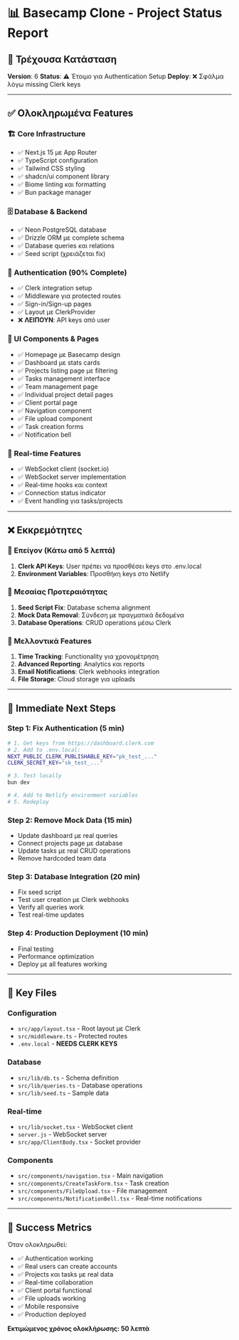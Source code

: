 # 📊 Basecamp Clone - Project Status Report

## 🎯 Τρέχουσα Κατάσταση

**Version**: 6
**Status**: ⚠️ Έτοιμο για Authentication Setup
**Deploy**: ❌ Σφάλμα λόγω missing Clerk keys

---

## ✅ Ολοκληρωμένα Features

### 🏗️ Core Infrastructure
- ✅ Next.js 15 με App Router
- ✅ TypeScript configuration
- ✅ Tailwind CSS styling
- ✅ shadcn/ui component library
- ✅ Biome linting και formatting
- ✅ Bun package manager

### 🗄️ Database & Backend
- ✅ Neon PostgreSQL database
- ✅ Drizzle ORM με complete schema
- ✅ Database queries και relations
- ✅ Seed script (χρειάζεται fix)

### 🔐 Authentication (90% Complete)
- ✅ Clerk integration setup
- ✅ Middleware για protected routes
- ✅ Sign-in/Sign-up pages
- ✅ Layout με ClerkProvider
- ❌ **ΛΕΙΠΟΥΝ**: API keys από user

### 🎨 UI Components & Pages
- ✅ Homepage με Basecamp design
- ✅ Dashboard με stats cards
- ✅ Projects listing page με filtering
- ✅ Tasks management interface
- ✅ Team management page
- ✅ Individual project detail pages
- ✅ Client portal page
- ✅ Navigation component
- ✅ File upload component
- ✅ Task creation forms
- ✅ Notification bell

### 🔄 Real-time Features
- ✅ WebSocket client (socket.io)
- ✅ WebSocket server implementation
- ✅ Real-time hooks και context
- ✅ Connection status indicator
- ✅ Event handling για tasks/projects

---

## ❌ Εκκρεμότητες

### 🚨 Επείγον (Κάτω από 5 λεπτά)
1. **Clerk API Keys**: User πρέπει να προσθέσει keys στο .env.local
2. **Environment Variables**: Προσθήκη keys στο Netlify

### 🔧 Μεσαίας Προτεραιότητας
1. **Seed Script Fix**: Database schema alignment
2. **Mock Data Removal**: Σύνδεση με πραγματικά δεδομένα
3. **Database Operations**: CRUD operations μέσω Clerk

### 🎯 Μελλοντικά Features
1. **Time Tracking**: Functionality για χρονομέτρηση
2. **Advanced Reporting**: Analytics και reports
3. **Email Notifications**: Clerk webhooks integration
4. **File Storage**: Cloud storage για uploads

---

## 🔧 Immediate Next Steps

### Step 1: Fix Authentication (5 min)
```bash
# 1. Get keys from https://dashboard.clerk.com
# 2. Add to .env.local:
NEXT_PUBLIC_CLERK_PUBLISHABLE_KEY="pk_test_..."
CLERK_SECRET_KEY="sk_test_..."

# 3. Test locally
bun dev

# 4. Add to Netlify environment variables
# 5. Redeploy
```

### Step 2: Remove Mock Data (15 min)
- Update dashboard με real queries
- Connect projects page με database
- Update tasks με real CRUD operations
- Remove hardcoded team data

### Step 3: Database Integration (20 min)
- Fix seed script
- Test user creation με Clerk webhooks
- Verify all queries work
- Test real-time updates

### Step 4: Production Deployment (10 min)
- Final testing
- Performance optimization
- Deploy με all features working

---

## 📁 Key Files

### Configuration
- `src/app/layout.tsx` - Root layout με Clerk
- `src/middleware.ts` - Protected routes
- `.env.local` - **NEEDS CLERK KEYS**

### Database
- `src/lib/db.ts` - Schema definition
- `src/lib/queries.ts` - Database operations
- `src/lib/seed.ts` - Sample data

### Real-time
- `src/lib/socket.tsx` - WebSocket client
- `server.js` - WebSocket server
- `src/app/ClientBody.tsx` - Socket provider

### Components
- `src/components/navigation.tsx` - Main navigation
- `src/components/CreateTaskForm.tsx` - Task creation
- `src/components/FileUpload.tsx` - File management
- `src/components/NotificationBell.tsx` - Real-time notifications

---

## 🎉 Success Metrics

Όταν ολοκληρωθεί:
- ✅ Authentication working
- ✅ Real users can create accounts
- ✅ Projects και tasks με real data
- ✅ Real-time collaboration
- ✅ Client portal functional
- ✅ File uploads working
- ✅ Mobile responsive
- ✅ Production deployed

**Εκτιμώμενος χρόνος ολοκλήρωσης: 50 λεπτά**
